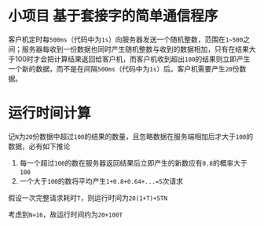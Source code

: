 # 小项目 基于套接字的简单通信程序

客户机定时每`500ms`（代码中为`1s`）向服务器发送一个随机整数，范围在`1~500`之间；服务器每收到一份数据也同时产生随机整数与收到的数据相加，只有在结果大于100时才会把计算结果返回给客户机，而客户机收到超出`100`的结果则立即产生一个新的数据，而不是在间隔`500ms`（代码中为`1s`）后。客户机需要产生`20`份数据。

# 运行时间计算

记`N`为`20`份数据中超过`100`的结果的数量，且忽略数据在服务端相加后才大于`100`的数据，必有如下推论

1. 每一个超过`100`的数在服务器返回结果后立即产生的新数应有`0.8`的概率大于`100`
2. 一个大于`100`的数将平均产生`1+0.8+0.64+...=5`次请求

假设一次完整请求耗时`T`，则运行时间为`20(1+T)+5TN`

考虑到`N≈16`，故运行时间约为`20+100T`

